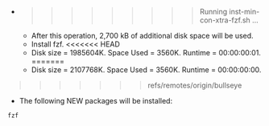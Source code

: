 * >>>>>>>>> Running inst-min-con-xtra-fzf.sh ...
  * After this operation, 2,700 kB of additional disk space will be used.
  * Install fzf.
<<<<<<< HEAD
  * Disk size = 1985604K. Space Used = 3560K. Runtime = 00:00:00:01.
=======
  * Disk size = 2107768K. Space Used = 3560K. Runtime = 00:00:00:00.
>>>>>>> refs/remotes/origin/bullseye
  * The following NEW packages will be installed:
  ```bash
fzf
  ```
